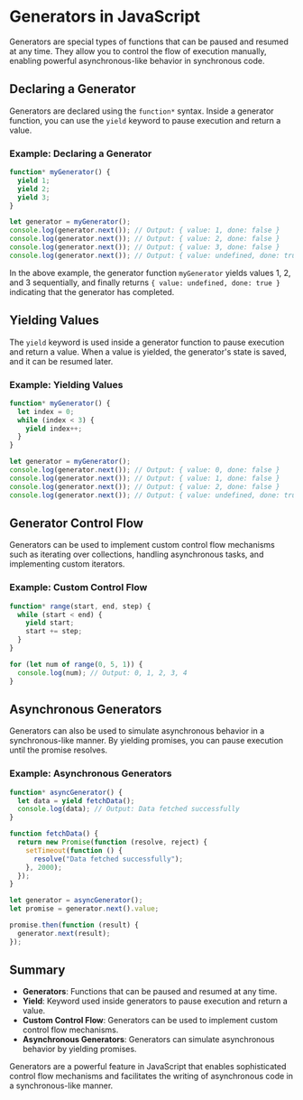 # Generators in JavaScript

Generators are special types of functions that can be paused and resumed at any time. They allow you to control the flow of execution manually, enabling powerful asynchronous-like behavior in synchronous code.

## Declaring a Generator

Generators are declared using the `function*` syntax. Inside a generator function, you can use the `yield` keyword to pause execution and return a value.

### Example: Declaring a Generator

```javascript
function* myGenerator() {
  yield 1;
  yield 2;
  yield 3;
}

let generator = myGenerator();
console.log(generator.next()); // Output: { value: 1, done: false }
console.log(generator.next()); // Output: { value: 2, done: false }
console.log(generator.next()); // Output: { value: 3, done: false }
console.log(generator.next()); // Output: { value: undefined, done: true }
```

In the above example, the generator function `myGenerator` yields values 1, 2, and 3 sequentially, and finally returns `{ value: undefined, done: true }` indicating that the generator has completed.

## Yielding Values

The `yield` keyword is used inside a generator function to pause execution and return a value. When a value is yielded, the generator's state is saved, and it can be resumed later.

### Example: Yielding Values

```javascript
function* myGenerator() {
  let index = 0;
  while (index < 3) {
    yield index++;
  }
}

let generator = myGenerator();
console.log(generator.next()); // Output: { value: 0, done: false }
console.log(generator.next()); // Output: { value: 1, done: false }
console.log(generator.next()); // Output: { value: 2, done: false }
console.log(generator.next()); // Output: { value: undefined, done: true }
```

## Generator Control Flow

Generators can be used to implement custom control flow mechanisms such as iterating over collections, handling asynchronous tasks, and implementing custom iterators.

### Example: Custom Control Flow

```javascript
function* range(start, end, step) {
  while (start < end) {
    yield start;
    start += step;
  }
}

for (let num of range(0, 5, 1)) {
  console.log(num); // Output: 0, 1, 2, 3, 4
}
```

## Asynchronous Generators

Generators can also be used to simulate asynchronous behavior in a synchronous-like manner. By yielding promises, you can pause execution until the promise resolves.

### Example: Asynchronous Generators

```javascript
function* asyncGenerator() {
  let data = yield fetchData();
  console.log(data); // Output: Data fetched successfully
}

function fetchData() {
  return new Promise(function (resolve, reject) {
    setTimeout(function () {
      resolve("Data fetched successfully");
    }, 2000);
  });
}

let generator = asyncGenerator();
let promise = generator.next().value;

promise.then(function (result) {
  generator.next(result);
});
```

## Summary

- **Generators**: Functions that can be paused and resumed at any time.
- **Yield**: Keyword used inside generators to pause execution and return a value.
- **Custom Control Flow**: Generators can be used to implement custom control flow mechanisms.
- **Asynchronous Generators**: Generators can simulate asynchronous behavior by yielding promises.

Generators are a powerful feature in JavaScript that enables sophisticated control flow mechanisms and facilitates the writing of asynchronous code in a synchronous-like manner.
